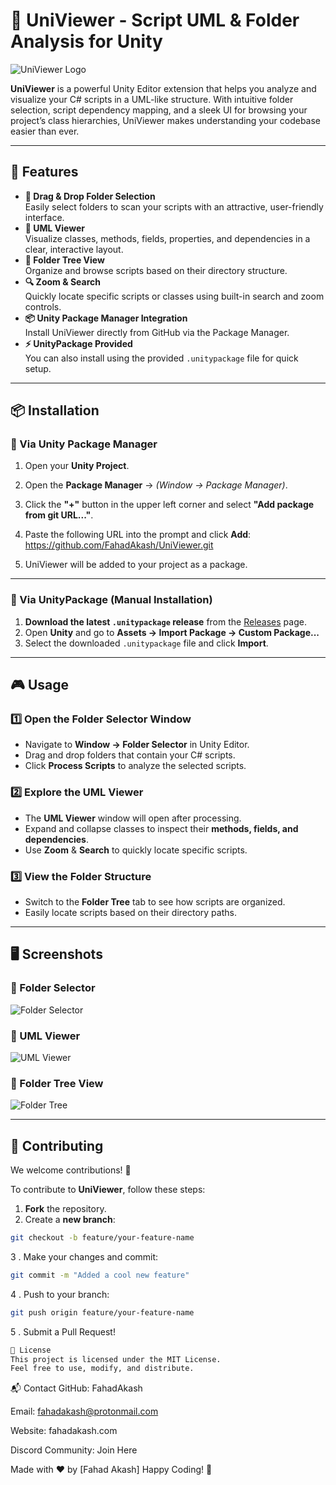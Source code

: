 # 🎯 UniViewer - Script UML & Folder Analysis for Unity

![UniViewer Logo](https://github.com/FahadAkash/UniViwer/blob/main/Files/UMLViwer.png)

**UniViewer** is a powerful Unity Editor extension that helps you analyze and visualize your C# scripts in a UML-like structure. With intuitive folder selection, script dependency mapping, and a sleek UI for browsing your project’s class hierarchies, UniViewer makes understanding your codebase easier than ever.

---

## 🚀 Features

- **📂 Drag & Drop Folder Selection**  
  Easily select folders to scan your scripts with an attractive, user-friendly interface.
- **📝 UML Viewer**  
  Visualize classes, methods, fields, properties, and dependencies in a clear, interactive layout.
- **📁 Folder Tree View**  
  Organize and browse scripts based on their directory structure.
- **🔍 Zoom & Search**  
  Quickly locate specific scripts or classes using built-in search and zoom controls.
- **📦 Unity Package Manager Integration**  
  Install UniViewer directly from GitHub via the Package Manager.
- **⚡ UnityPackage Provided**  
  You can also install using the provided `.unitypackage` file for quick setup.

---

## 📦 Installation

### 📌 Via Unity Package Manager

1. Open your **Unity Project**.
2. Open the **Package Manager** → *(Window → Package Manager)*.
3. Click the **"+"** button in the upper left corner and select **"Add package from git URL..."**.
4. Paste the following URL into the prompt and click **Add**:
https://github.com/FahadAkash/UniViewer.git


5. UniViewer will be added to your project as a package.

---

### 📌 Via UnityPackage (Manual Installation)

1. **Download the latest `.unitypackage` release** from the [Releases](https://github.com/FahadAkash/UniViewer/releases) page.
2. Open **Unity** and go to **Assets → Import Package → Custom Package...**
3. Select the downloaded `.unitypackage` file and click **Import**.

---

## 🎮 Usage

### 1️⃣ Open the Folder Selector Window

- Navigate to **Window → Folder Selector** in Unity Editor.
- Drag and drop folders that contain your C# scripts.
- Click **Process Scripts** to analyze the selected scripts.

### 2️⃣ Explore the UML Viewer

- The **UML Viewer** window will open after processing.
- Expand and collapse classes to inspect their **methods, fields, and dependencies**.
- Use **Zoom** & **Search** to quickly locate specific scripts.

### 3️⃣ View the Folder Structure

- Switch to the **Folder Tree** tab to see how scripts are organized.
- Easily locate scripts based on their directory paths.

---

## 🖥️ Screenshots

### 📌 Folder Selector
![Folder Selector](https://github.com/FahadAkash/UniViwer/blob/main/Files/Folder%20Selectort.png)

### 📌 UML Viewer
![UML Viewer](https://github.com/FahadAkash/UniViwer/blob/main/Files/Uml%20VIew.png)

### 📌 Folder Tree View
![Folder Tree](https://github.com/FahadAkash/UniViwer/blob/main/Files/UML%20Tree.png)

---

## 🤝 Contributing

We welcome contributions! 🎉  

To contribute to **UniViewer**, follow these steps:

1. **Fork** the repository.
2. Create a **new branch**:  
```sh
git checkout -b feature/your-feature-name
```
3 . Make your changes and commit:
```sh
git commit -m "Added a cool new feature"
 ```
4 . Push to your branch: 
```sh
git push origin feature/your-feature-name
 ```
5 . Submit a Pull Request!
```sh
📜 License
This project is licensed under the MIT License.
Feel free to use, modify, and distribute.
```
📬 Contact
GitHub: FahadAkash

Email: fahadakash@protonmail.com

Website: fahadakash.com

Discord Community: Join Here

Made with ❤️ by [Fahad Akash]
Happy Coding! 🚀



 

